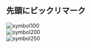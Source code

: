 先頭にビックリマーク
-----
![symbol100](/MarkDown/symbol100.jpg)  
![symbol200](/MarkDown/symbol200.jpg)  
![symbol250](/MarkDown/symbol250.jpg)
